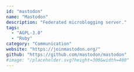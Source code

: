 ```yaml
---
id: "mastodon"
name: "Mastodon"
description: "Federated microblogging server."
tags:
  - "AGPL-3.0"
  - "Ruby"
category: "Communication"
website: "https://joinmastodon.org/"
github: "https://github.com/mastodon/mastodon"
#image: "/placeholder.svg?height=300&width=400"
---
```


